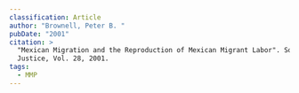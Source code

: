 ```yaml
---
classification: Article
author: "Brownell, Peter B. "
pubDate: "2001"
citation: >
  "Mexican Migration and the Reproduction of Mexican Migrant Labor". Social
  Justice, Vol. 28, 2001.
tags:
  - MMP
---
```

